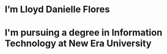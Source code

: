 <h1>I’m Lloyd Danielle Flores<h1/>
I'm pursuing a degree in Information Technology at New Era University



